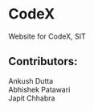 # CodeX
Website for CodeX, SIT

## Contributors:  
Ankush Dutta  
Abhishek Patawari  
Japit Chhabra  
